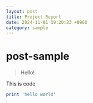 ```yaml
---
layout: post
title: Project Report
date: 2024-11-01 19:20:23 +0900
category: sample
---
```

# post-sample
> Hello!
> 
<object data="_posts/SP-27 Pinky Spotify app Final report1.pdf" width="1000" height="800" type='application/pdf'/>

This is code
```ruby
print 'hello world'
```
